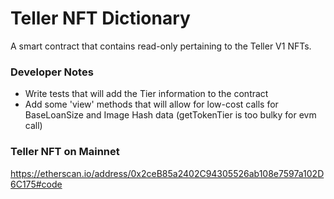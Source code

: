 # Teller NFT Dictionary 

A smart contract that contains read-only pertaining to the Teller V1 NFTs.



### Developer Notes

- Write tests that will add the Tier information to the contract 
- Add some 'view' methods that will allow for low-cost calls for BaseLoanSize and Image Hash data   (getTokenTier is too bulky for evm call) 



### Teller NFT on Mainnet 

https://etherscan.io/address/0x2ceB85a2402C94305526ab108e7597a102D6C175#code
